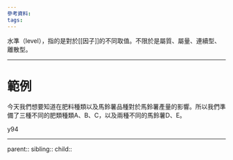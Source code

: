 ```yaml
---
參考資料:
tags:
---
```

水準（level），指的是對於[[因子]]的不同取值。不限於是屬質、屬量、連續型、離散型。
- - -
# 範例
今天我們想要知道在肥料種類以及馬鈴薯品種對於馬鈴薯產量的影響。所以我們準備了三種不同的肥類種類A、B、C，以及兩種不同的馬鈴薯D、E。

y94
- - -
parent::
sibling::
child::